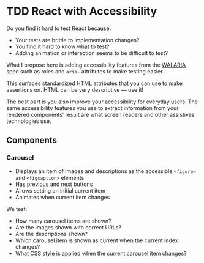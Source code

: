 # TDD React with Accessibility

Do you find it hard to test React because:

- Your tests are brittle to implementation changes?
- You find it hard to know what to test?
- Adding animation or interaction seems to be difficult to test?

What I propose here is adding accessibility features from the [WAI ARIA](https://www.w3.org/WAI/standards-guidelines/aria/) spec such as roles and `aria-` attributes to make testing easier.

This surfaces standardized HTML attributes that you can use to make assertions on. HTML can be very descriptive — use it!

The best part is you also improve your accessibility for everyday users. The same accessibility features you use to extract information from your rendered components’ result are what screen readers and other assistives technologies use.

## Components

### Carousel

- Displays an item of images and descriptions as the accessible `<figure>` and `<figcaption>` elements
- Has previous and next buttons
- Allows setting an initial current item
- Animates when current item changes

We test:

- How many carousel items are shown?
- Are the images shown with correct URLs?
- Are the descriptions shown?
- Which carousel item is shown as current when the current index changes?
- What CSS style is applied when the current carousel item changes?
